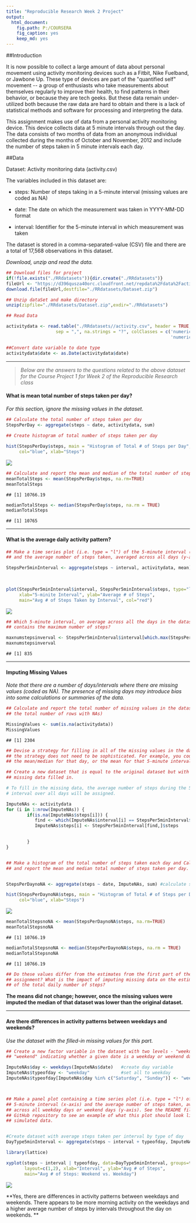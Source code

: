 ```yaml
---
title: "Reproducible Research Week 2 Project"
output: 
  html_document: 
    fig.path: P:/COURSERA
    fig_caption: yes
    keep_md: yes
---
```


##Introduction

It is now possible to collect a large amount of data about personal movement using 
activity monitoring devices such as a Fitbit, Nike Fuelband, or Jawbone Up. These 
type of devices are part of the "quantified self" movement -- a group of enthusiasts 
who take measurements about themselves regularly to improve their health, to find 
patterns in their behavior, or because they are tech geeks. But these data remain 
under-utilized both because the raw data are hard to obtain and there is a lack of 
statistical methods and software for processing and interpreting the data.

This assignment makes use of data from a personal activity monitoring device. 
This device collects data at 5 minute intervals through out the day. The data 
consists of two months of data from an anonymous individual collected during 
the months of October and November, 2012 and include the number of steps taken 
in 5 minute intervals each day.


##Data

Dataset: Activity monitoring data (activity.csv)

The variables included in this dataset are:

- steps: Number of steps taking in a 5-minute interval (missing values are coded as NA)


- date: The date on which the measurement was taken in YYYY-MM-DD format


- interval: Identifier for the 5-minute interval in which measurement was taken


The dataset is stored in a comma-separated-value (CSV) file and there are a total of 17,568 observations in this dataset.



*Download, unzip and read the data.*  
  


```r
## Download files for project
if(!file.exists("./RRdatasets")){dir.create("./RRdatasets")}
fileUrl <- "https://d396qusza40orc.cloudfront.net/repdata%2Fdata%2Factivity.zip"
download.file(fileUrl,destfile="./RRdatasets/Dataset.zip")

## Unzip dataSet and make directory
unzip(zipfile="./RRdatasets/Dataset.zip",exdir="./RRdatasets")

## Read Data

activitydata <- read.table("./RRdatasets//activity.csv", header = TRUE,
                   sep = ",", na.strings = "?", colClasses = c('numeric', 'character',
                                                               'numeric'))

##Convert date variable to date type
activitydata$date <- as.Date(activitydata$date)
```

***

> *Below are the answers to the questions related to the above dataset for the Course Project 1 for Week 2 of the Reproducible Research class*  




#### **What is mean total number of steps taken per day?**
*For this section, ignore the missing values in the dataset.*  

  

```r
## Calculate the total number of steps taken per day
StepsPerDay <- aggregate(steps ~ date, activitydata, sum)
        
## Create histogram of total number of steps taken per day

hist(StepsPerDay$steps, main = "Histogram of Total # of Steps per Day", 
     col="blue", xlab="Steps")
```

![](PA1_template_files/figure-html/unnamed-chunk-2-1.png)<!-- -->

```r
## Calculate and report the mean and median of the total number of steps taken per day
meanTotalSteps <- mean(StepsPerDay$steps, na.rm=TRUE)
meanTotalSteps
```

```
## [1] 10766.19
```

```r
medianTotalSteps <- median(StepsPerDay$steps, na.rm = TRUE)
medianTotalSteps
```

```
## [1] 10765
```

***  

#### **What is the average daily activity pattern?**  

  


```r
## Make a time series plot (i.e. type = "l") of the 5-minute interval (x-axis) 
## and the average number of steps taken, averaged across all days (y-axis)  

StepsPer5minInterval <- aggregate(steps ~ interval, activitydata, mean) 

                  
                 
plot(StepsPer5minInterval$interval, StepsPer5minInterval$steps, type="l",
     xlab="5-minite Interval", ylab="Average # of Steps", 
     main="Avg # of Steps Taken by Interval", col="red")
```

![](PA1_template_files/figure-html/unnamed-chunk-3-1.png)<!-- -->

```r
## Which 5-minute interval, on average across all the days in the dataset, 
## contains the maximum number of steps?

maxnumstepsinverval <- StepsPer5minInterval$interval[which.max(StepsPer5minInterval$steps)] 
maxnumstepsinverval
```

```
## [1] 835
```

***  


#### **Imputing Missing Values**  
*Note that there are a number of days/intervals where there are missing values* 
*(coded as NA). The presence of missing days may introduce bias into some calculations or summaries of the data.*



```r
## Calculate and report the total number of missing values in the dataset (i.e. 
## the total number of rows with NAs)

MissingValues <- sum(is.na(activitydata))
MissingValues
```

```
## [1] 2304
```

```r
## Devise a strategy for filling in all of the missing values in the dataset. 
## the strategy does not need to be sophisticated. For example, you could use 
## the mean/median for that day, or the mean for that 5-minute interval, etc.

## Create a new dataset that is equal to the original dataset but with the 
## missing data filled in.

# To fill in the missing data, the average number of steps during the 5 minute
# interval over all days will be assigned. 

ImputeNAs <- activitydata
for (i in 1:nrow(ImputeNAs)) {
        if(is.na(ImputeNAs$steps[i])) {
           find <- which(ImputeNAs$interval[i] == StepsPer5minInterval$interval)
           ImputeNAs$steps[i] <- StepsPer5minInterval[find,]$steps

           
        }
}


## Make a histogram of the total number of steps taken each day and Calculate 
## and report the mean and median total number of steps taken per day. 


StepsPerDaynoNA <- aggregate(steps ~ date, ImputeNAs, sum) #calculate steps per day

hist(StepsPerDaynoNA$steps, main = "Histogram of Total # of Steps per Day NAs Removed", 
     col="blue", xlab="Steps")
```

![](PA1_template_files/figure-html/unnamed-chunk-4-1.png)<!-- -->

```r
meanTotalStepsnoNA <- mean(StepsPerDaynoNA$steps, na.rm=TRUE)
meanTotalStepsnoNA
```

```
## [1] 10766.19
```

```r
medianTotalStepsnoNA <- median(StepsPerDaynoNA$steps, na.rm = TRUE)
medianTotalStepsnoNA
```

```
## [1] 10766.19
```

```r
## Do these values differ from the estimates from the first part of the 
## assignment? What is the impact of imputing missing data on the estimates 
## of the total daily number of steps?
```

**The means did not change; however, once the missing values were imputed the 
median of that dataset was lower than the original dataset.**    

***

#### **Are there differences in activity patterns between weekdays and weekends?** 
*Use the dataset with the filled-in missing values for this part.*  


```r
## Create a new factor variable in the dataset with two levels - "weekday" and 
## "weekend" indicating whether a given date is a weekday or weekend day.

ImputeNAs$day <- weekdays(ImputeNAs$date)   #create day variable
ImputeNAs$typeofday <- "weekday"            #set all to weekday
ImputeNAs$typeofday[ImputeNAs$day %in% c("Saturday", "Sunday")] <- "weekend" #change the weekends



## Make a panel plot containing a time series plot (i.e. type = "l") of the 
## 5-minute interval (x-axis) and the average number of steps taken, averaged 
## across all weekday days or weekend days (y-axis). See the README file in the 
## GitHub repository to see an example of what this plot should look like using 
## simulated data.


#Create dataset with average steps taken per interval by type of day
DayType5minInterval <- aggregate(steps ~ interval + typeofday, ImputeNAs, mean) 

library(lattice)

xyplot(steps ~ interval | typeofday, data=DayType5minInterval, groups=typeofday, pch=19, type="l", 
       layout=c(1,2), xlab="Interval", ylab="Avg # of Steps", 
       main="Avg # of Steps: Weekend vs. Weekday")
```

![](PA1_template_files/figure-html/unnamed-chunk-5-1.png)<!-- -->

**Yes, there are differences in activity patterns between weekdays and weekends.
There appears to be more morning activity on the weekdays and a higher average number of steps
by intervals throughout the day on weekends. **

